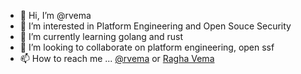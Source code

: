 - 👋 Hi, I’m @rvema
- 👀 I’m interested in Platform Engineering and Open Souce Security
- 🌱 I’m currently learning golang and rust
- 💞️ I’m looking to collaborate on platform engineering, open ssf
- 📫 How to reach me ... [@rvema](https://twitter.com/rvema) or [Ragha Vema](https://www.linkedin.com/in/raghavendra-vema-1906962/)

<!---
rvema/rvema is a ✨ special ✨ repository because its `README.md` (this file) appears on your GitHub profile.
You can click the Preview link to take a look at your changes.
--->
